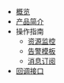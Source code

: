 

* [概览](/umon/README)
* [产品简介](/umon/intro)
* 操作指南
    * [资源监控](/umon/guide/resource)
    * [告警模板](/umon/guide/template)
    * [消息订阅](/umon/guide/message)
* [回调接口](/umon/webhook)














​    


​    
​        

